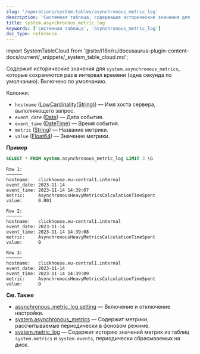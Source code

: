 ```yaml
---
slug: '/operations/system-tables/asynchronous_metric_log'
description: 'Системная таблица, содержащая исторические значения для `system.asynchronous_metrics`,'
title: system.asynchronous_metric_log
keywords: ['системная таблица', 'asynchronous_metric_log']
doc_type: reference
---
```

import SystemTableCloud from '@site/i18n/ru/docusaurus-plugin-content-docs/current/_snippets/_system_table_cloud.md';

<SystemTableCloud/>

Содержит исторические значения для `system.asynchronous_metrics`, которые сохраняются раз в интервал времени (одна секунда по умолчанию). Включено по умолчанию.

Колонки:

- `hostname` ([LowCardinality(String)](../../sql-reference/data-types/string.md)) — Имя хоста сервера, выполняющего запрос.
- `event_date` ([Date](../../sql-reference/data-types/date.md)) — Дата события.
- `event_time` ([DateTime](../../sql-reference/data-types/datetime.md)) — Время события.
- `metric` ([String](../../sql-reference/data-types/string.md)) — Название метрики.
- `value` ([Float64](../../sql-reference/data-types/float.md)) — Значение метрики.

**Пример**

```sql
SELECT * FROM system.asynchronous_metric_log LIMIT 3 \G
```

```text
Row 1:
──────
hostname:   clickhouse.eu-central1.internal
event_date: 2023-11-14
event_time: 2023-11-14 14:39:07
metric:     AsynchronousHeavyMetricsCalculationTimeSpent
value:      0.001

Row 2:
──────
hostname:   clickhouse.eu-central1.internal
event_date: 2023-11-14
event_time: 2023-11-14 14:39:08
metric:     AsynchronousHeavyMetricsCalculationTimeSpent
value:      0

Row 3:
──────
hostname:   clickhouse.eu-central1.internal
event_date: 2023-11-14
event_time: 2023-11-14 14:39:09
metric:     AsynchronousHeavyMetricsCalculationTimeSpent
value:      0
```

**См. Также**

- [asynchronous_metric_log setting](../../operations/server-configuration-parameters/settings.md#asynchronous_metric_log) — Включение и отключение настройки.
- [system.asynchronous_metrics](../system-tables/asynchronous_metrics.md) — Содержит метрики, рассчитываемые периодически в фоновом режиме.
- [system.metric_log](../system-tables/metric_log.md) — Содержит историю значений метрик из таблиц `system.metrics` и `system.events`, периодически сбрасываемых на диск.
